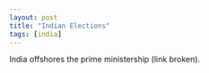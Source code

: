```yaml
---
layout: post
title: "Indian Elections"
tags: [india]
---
```


India offshores the prime ministership (link broken).